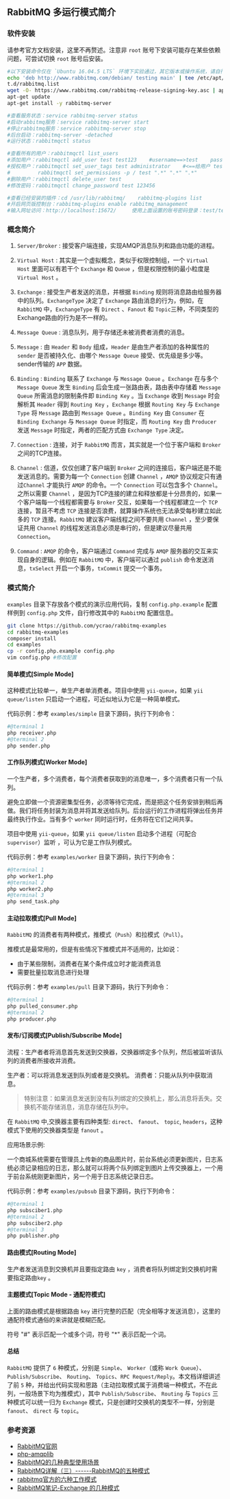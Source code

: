 RabbitMQ 多运行模式简介
------

### 软件安装

请参考官方文档安装，这里不再赘述。注意非 `root` 账号下安装可能存在某些依赖问题，可尝试切换 `root` 账号后安装。

```bash
#以下安装命令仅在 `Ubuntu 16.04.5 LTS` 环境下实验通过，其它版本或操作系统，请自行参考网络或官方文档安装
echo 'deb http://www.rabbitmq.com/debian/ testing main' | tee /etc/apt/sources.lis
t.d/rabbitmq.list
wget -O- https://www.rabbitmq.com/rabbitmq-release-signing-key.asc | apt-key add -
apt-get update
apt-get install -y rabbitmq-server

#查看服务状态：service rabbitmq-server status
#启动rabbitmq服务：service rabbitmq-server start
#停止rabbitmq服务：service rabbitmq-server stop
#后台启动：rabbitmq-server -detached
#运行状态：rabbitmqctl status

#查看所有的用户：rabbitmqctl list_users
#添加用户：rabbitmqctl add_user test test123    #username==>test    password==>test123
#授权用户：rabbitmqctl set_user_tags test administrator    #<==给用户 test 授予 administrator 权限
#         rabbitmqctl set_permissions -p / test ".*" ".*" ".*"
#删除用户：rabbitmqctl delete_user test
#修改密码：rabbitmqctl change_password test 123456

#查看已经安装的插件：cd /usr/lib/rabbitmq/    rabbitmq-plugins list
#开启网页版控制台：rabbitmq-plugins enable rabbitmq_management
#输入网址访问：http://localhost:15672/     使用上面设置的账号密码登录：test/test123
```

### 概念简介

1. `Server/Broker` : 接受客户端连接，实现AMQP消息队列和路由功能的进程。

2. `Virtual Host` : 其实是一个虚拟概念，类似于权限控制组，一个 `Virtual Host` 里面可以有若干个 `Exchange` 和 `Queue` ，但是权限控制的最小粒度是 `Virtual Host` 。

3. `Exchange` : 接受生产者发送的消息，并根据 `Binding` 规则将消息路由给服务器中的队列。`ExchangeType` 决定了 `Exchange` 路由消息的行为，例如，在 `RabbitMQ` 中，`ExchangeType` 有 `Direct` 、`Fanout` 和 `Topic`三种，不同类型的Exchange路由的行为是不一样的。

4. `Message Queue` : 消息队列，用于存储还未被消费者消费的消息。

5. `Message` : 由 `Header` 和 `Body` 组成，`Header` 是由生产者添加的各种属性的 `sender` 是否被持久化、由哪个 `Message Queue` 接受、优先级是多少等。sender传输的 `APP` 数据。

6. `Binding` : `Binding` 联系了 `Exchange` 与 `Message Queue` 。`Exchange` 在与多个 `Message Queue` 发生 `Binding` 后会生成一张路由表，路由表中存储着 `Message Queue` 所需消息的限制条件即 `Binding Key` 。当 `Exchange` 收到 `Message` 时会解析其 `Header` 得到 `Routing Key` ，`Exchange` 根据 `Routing Key` 与 `Exchange Type` 将 `Message` 路由到 `Message Queue` 。`Binding Key` 由 `Consumer` 在 `Binding Exchange` 与 `Message Queue` 时指定，而 `Routing Key` 由 `Producer` 发送 `Message` 时指定，两者的匹配方式由 `Exchange Type` 决定。 

7. `Connection` : 连接，对于 `RabbitMQ` 而言，其实就是一个位于客户端和 `Broker` 之间的TCP连接。

8. `Channel` : 信道，仅仅创建了客户端到 `Broker` 之间的连接后，客户端还是不能发送消息的。需要为每一个 `Connection` 创建 `Channel` ，`AMQP` 协议规定只有通过`Channel` 才能执行 `AMQP` 的命令。一个 `Connection` 可以包含多个 `Channel`。之所以需要 `Channel` ，是因为TCP连接的建立和释放都是十分昂贵的，如果一个客户端每一个线程都需要与 `Broker` 交互，如果每一个线程都建立一个 `TCP` 连接，暂且不考虑 `TCP` 连接是否浪费，就算操作系统也无法承受每秒建立如此多的 `TCP` 连接。`RabbitMQ` 建议客户端线程之间不要共用 `Channel` ，至少要保证共用 `Channel` 的线程发送消息必须是串行的，但是建议尽量共用 `Connection`。

9. `Command` : `AMQP` 的命令，客户端通过 `Command` 完成与 `AMQP` 服务器的交互来实现自身的逻辑。例如在 `RabbitMQ` 中，客户端可以通过 `publish` 命令发送消息，`txSelect` 开启一个事务，`txCommit` 提交一个事务。

### 模式简介

`examples` 目录下存放各个模式的演示应用代码，复制 `config.php.example` 配置样例到 `config.php` 文件，自行修改其中的 `RabbitMQ` 配置信息。

```bash
git clone https://github.com/ycrao/rabbitmq-examples
cd rabbitmq-examples
composer install
cd examples
cp -r config.php.example config.php
vim config.php #修改配置
```

#### 简单模式[Simple Mode]

这种模式比较单一，单生产者单消费者。项目中使用 `yii-queue`，如果 `yii queue/listen` 只启动一个进程，可近似地认为它是一种简单模式。

代码示例：参考 `examples/simple` 目录下源码，执行下列命令：

```bash
#@terminal 1
php receiver.php
#@terminal 2
php sender.php
```

#### 工作队列模式[Worker Mode]

一个生产者，多个消费者，每个消费者获取到的消息唯一，多个消费者只有一个队列。

避免立即做一个资源密集型任务，必须等待它完成，而是把这个任务安排到稍后再做。我们将任务封装为消息并将其发送给队列。后台运行的工作进程将弹出任务并最终执行作业。当有多个 `worker` 同时运行时，任务将在它们之间共享。

项目中使用 `yii-queue`，如果 `yii queue/listen` 启动多个进程（可配合 `supervisor`）监听 ，可认为它是工作队列模式。

代码示例：参考 `examples/worker` 目录下源码，执行下列命令：

```bash
#@terminal 1
php worker1.php
#@terminal 2
php worker2.php
#@terminal 3
php send_task.php
```

#### 主动拉取模式[Pull Mode]

`RabbitMQ` 的消费者有两种模式，推模式（`Push`）和拉模式（`Pull`）。

推模式是最常用的，但是有些情况下推模式并不适用的，比如说：

- 由于某些限制，消费者在某个条件成立时才能消费消息
- 需要批量拉取消息进行处理

代码示例：参考 `examples/pull` 目录下源码，执行下列命令：

```bash
#@terminal 1
php pulled_consumer.php
#@terminal 2
php producer.php
```

#### 发布/订阅模式[Publish/Subscribe Mode]

流程：生产者者将消息首先发送到交换器，交换器绑定多个队列，然后被监听该队列的消费者所接收并消费。

生产者：可以将消息发送到队列或者是交换机。
消费者：只能从队列中获取消息。

>   特别注意：如果消息发送到没有队列绑定的交换机上，那么消息将丢失。交换机不能存储消息，消息存储在队列中。

在 `RabbitMQ` 中,交换器主要有四种类型: `direct`、 `fanout`、 `topic`, `headers`，这种模式下使用的交换器类型是 `fanout` 。

应用场景示例:

一个商城系统需要在管理员上传新的商品图片时，前台系统必须更新图片，日志系统必须记录相应的日志，那么就可以将两个队列绑定到图片上传交换器上，一个用于前台系统刚更新图片，另一个用于日志系统记录日志。

代码示例：参考 `examples/pubsub` 目录下源码，执行下列命令：

```bash
#@terminal 1
php subsciber1.php
#@terminal 2
php subsciber2.php
#@terminal 3
php publisher.php
```

#### 路由模式[Routing Mode]

生产者发送消息到交换机并且要指定路由 `key` ，消费者将队列绑定到交换机时需要指定路由`key` 。


#### 主题模式[Topic Mode - 通配符模式]

上面的路由模式是根据路由 `key` 进行完整的匹配（完全相等才发送消息），这里的通配符模式通俗的来讲就是模糊匹配。

符号 "#" 表示匹配一个或多个词，符号 "*" 表示匹配一个词。

#### 总结

`RabbitMQ` 提供了 `6` 种模式，分别是 `Simple`、 `Worker`（或称 `Work Queue`）、 `Publish/Subscribe`、 `Routing`、 `Topics`、`RPC Request/Reply`。本文档详细讲述了前 `5` 种，并给出代码实现和思路（主动拉取模式属于消费端一种模式，不在此列，一般场景下均为推模式），其中 `Publish/Subscribe`、 `Routing` 与 `Topics` 三种模式可以统一归为 `Exchange` 模式，只是创建时交换机的类型不一样，分别是 `fanout`、 `direct` 与 `topic`。

### 参考资源

- [RabbitMQ官网](https://www.rabbitmq.com/)
- [php-amqplib](https://github.com/php-amqplib/php-amqplib)
- [RabbitMQ的几种典型使用场景](https://www.cnblogs.com/luxiaoxun/p/3918054.html)
- [RabbitMQ详解（三）------RabbitMQ的五种模式](https://www.cnblogs.com/Alva-mu/p/9535396.html)
- [rabbitmq官方的六种工作模式](https://blog.csdn.net/qq_33040219/article/details/82383127)
- [RabbitMQ笔记-Exchange 的几种模式](https://www.jianshu.com/p/19af0f40bbde)